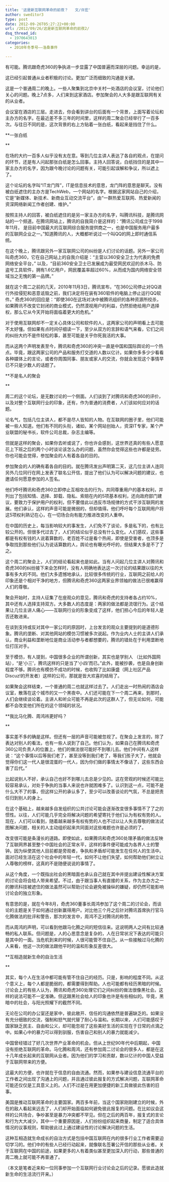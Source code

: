 ```yaml
---
title: '这是新互联网革命的前夜？   文/许宏'
author: sweditor3
type: post
date: 2012-09-26T05:27:22+00:00
url: /2012/09/26/这是新互联网革命的前夜2/
dsq_thread_id:
  - 1970643013
categories:
  - 2010年冬季号——洛桑事件

---
```

有可能。腾讯跟奇虎360的争执进一步显露了中国普遍而深层的问题。幸运的是，
  
这已经引起普通从业者积极的讨论。更加广泛而细致的沟通是关键。

这是一个普通周二的晚上。一些人聚集到北京中关村一处酒店的会议室，讨论他们关心的问题。晚上7点多，人们来到这家酒店。参加聚会的人大多是跟互联网有关的从业者。
  
会议室在酒店的三层。走进去，你会看到讲台的后面有一个背景，上面写着论坛和主办方的名字。在最近差不多三年的时间里，这样的周二聚会已经举行了一百多次。与往日不同的是，这次背景的右上方贴着一张白纸，看起来是挡住了什么。

**一张白纸
  
** 
  
在场的大约一百多人似乎没有太在意。等到几位主讲人表达了各自的观点，在提问的环节，还是有人问起那张白纸是怎么回事。主持人回答说，白纸挡住的是其中一家主办方的名字，因为跟今晚讨论的问题有关，可能引起误解和争议，所以遮上了。
  
这个论坛的名字叫“IT龙门阵”，IT是信息技术的意思，龙门阵的意思是聊天。没有被白纸遮住的主办方是TechWeb，一个网站的名字。根据这家网站自己的介绍，它是“新媒体、新技术、新商业互动交流平台”，由“一群热爱互联网、热爱新闻的资深网络新闻工作者创建、维护。”
  
按照主持人的回答，被白纸遮住的是另一家主办方的名字，叫腾讯科技，是腾讯网站的一个频道。在腾讯网站上，腾讯的自我简介是这样的：“腾讯公司成立于1998年11月， 是目前中国最大的互联网综合服务提供商之一，也是中国服务用户最多的互联网企业之一。”知道腾讯的人，大概都听说过一个叫QQ的网上即时通信系统。
  
在这个晚上，腾讯跟另外一家互联网公司的纠纷是人们讨论的话题。另外一家公司叫奇虎360，它在自己网站上的自我介绍是：“主营以360安全卫士为代表的免费网络安全平台，” 以及，“目前360安全卫士已发展成为最受网民欢迎的杀木马、防盗号工具软件，拥有1.6亿用户，网民覆盖率超过60%，从而成为国内网络安全领域当之无愧的第一品牌。”
  
就在这个周二之前的几天，2010年11月3日，腾讯宣布，“在360公司停止对QQ进行外挂侵犯和恶意诋毁之前，我们决定将在装有360软件的电脑上停止运行QQ软件。” 奇虎360的回应是：“即使360在这场对决中被腾讯组织的各种资源所绞杀，如果腾讯不改变它封闭的商业模式，仍然漠视用户的利益，仍然拒绝给用户选择权，那么它从今天开始将面临着更大的危机。”
  
对于使用互联网却不一定关心具体公司和软件的人，这两家公司的声明看上去可能不太好懂。但如果有点时间仔细读一下，至少从双方的言辞和语气来看，它们之间的纠纷大约不是件轻松的事，甚至可能是关乎你死我活的大事。
  
而从这两个声明发表至今，腾讯和奇虎360的冲突一直是中国和国际舆论的一个热点。毕竟，跟这两家公司的产品和服务打交道的人数以亿计。如果你多多少少看看各种媒体上的言论，或者你周围同事、朋友或家人的交流，你就会发现这个事情早已不只是少数人的话题了。

**不是名人的聚会
  
** 
  
周二的这个论坛，是无数讨论的一个侧面。人们谈到了对腾讯和奇虎360的评价，以及对整个互联网行业的印象，还有，作为普通的消费者，人们该如何应对的话题。
  
论名气，包括几位主讲人，都不是尽人皆知的人物。在互联网的圈子里，他们可能被一些人知道。他们有不同的头衔，诸如，某个网站创始人，资深IT专家，某个产业联盟的秘书长，软件公司总裁，杂志主编等。
  
但就是这样的聚会，如果你去听或说了，你也许会感到，这世界还真的有些人愿意花上下班之后的两个小时谈论该怎么办的问题，虽然你会觉得这些也许都是徒劳。你也可能会觉得，参加聚会的人有着各自的目的。
  
参加聚会的人的确有着各自的目的。就在腾讯发出声明第二天，这几位主讲人连同另外几位同行在网上发表了联名公开信，提出了他们认为可以解决问题的建议，也邀请任何愿意参加的人签名。
  
他们呼吁腾讯和奇虎360立即停止互相攻击的行为，共同尊重用户的基本权利，并列出了包括知情、选择、卸载、隐私、索赔在内的5项基本权利，还向政府部门建议，要致力于保护用户的权利，但不要借此以违反市场规律的方式干涉互联网的发展。他们承认，这样的声音可能是微弱的，但却值得。他们呼吁每个互联网用户将这5项权利熟记在心，在一切场合向有能力推进改变的人重申。
  
在中国的历史上，每当影响较大的事发生，人们免不了谈论，多是私下的，也有比较公开的。但很多代过去了，人们的结论似乎总没有什么变化。人们感叹，这些事都是有权有钱的人说着算数的，老百姓不过是看个热闹，即使是受害者，也顶多是争取找到那些他们认为说话算数的人，舆论也有曝光呼吁的，但结果大多是不了了之。
  
这个周二的聚会上，人们的结论看起来也是如此。当有人问起几位主讲人对腾讯和奇虎360的纠纷接下来会怎样时，没有人明确地表达这一次讨论的结果跟以往的大事有多大的不同。他们大多遗憾地承认，比较很多传统的行业，互联网之前给人的印象还是个相对干净的地方，但腾讯和奇虎360这两家业界领袖的做法已很难赢得人们的尊敬。
  
聚会开始时，主持人征集了在座观众的意见，腾讯和奇虎的支持者各占约10%，其中还有人选择支持双方。大多数人的态度是：两家的做法都是流氓行为。这个结果让几位主讲人痛心——互联网行业的形象变成了这样，他们担心今后的年轻人是否还敢进来。
  
在谈到支持或反对其中一家公司的原因时，上台发言的观众主要提到的是道德形象。腾讯的垄断、对其他网站的模仿习惯被多次说起。作为业内人士的主讲人们承认，商业利益和垄断地位是商业活动参与者都想要的，腾讯的错处在于利用垄断地位打压对手。
  
至于模仿，有人提到，中国很多企业的所谓创新，其实也是学别人 （比如外国网站），“是‘小三’，腾讯这样的只是当了‘小四’而已。”此外，能被抄袭，也是自身创新程度不够。腾讯也有模仿不成功的时候，也收购了比如康盛（网上社区产品Discuz!的开发者）这样的公司，那就是皆大欢喜的结局了。
  
如果聚会这样结束，一个普通的周二也就这样过去了。人们走出一时热闹的酒店会议室，散落在这个城市的又一个黑夜中。人们还可能在下一个周二再来，到那时，人们会继续谈论着。主讲人和听众可能不再是此次的这群人了，但无论如何，可能都不会改变他们所在的这个领域的状况。

**我比马化腾、周鸿祎更好吗？
  
** 
  
事实差不多的确是这样。但还有一层的声音可能被忽视了。在聚会上发言的，除了表达对别人的看法，也有一些人说到了自己。他们认为，如果自己在腾讯和奇虎360公司负责人的位置上，他们的做法很可能好不到哪儿去。他们中间有人这样说：“这个事情以后等我们老了，甚至没等到我们老了，等我们孩子大了，他就会觉得你们这一代人是很混蛋的一代人，因为你们做的事情太不像话了，这些东西会害了后代。”
  
比起说别人不好，承认自己也好不到哪儿去总是少见的。这在旁观的时候还可能比较容易承认，对处于争执的当事人来说也许就困难多了。认识到这一点，可能不是什么大不了的事，但这样公开的承认多了，至少可以改善谈论的气氛，不总是把责任归到别人的身上。
  
在这个基础上，越来越多自发组织的公共讨论可能会逐渐改变很多事情不了了之的惯性。以往，人们可能几乎完全将解决问题的希望寄托于他们认为有权有势的人。现在，人们可以看到，随着越来越多有权有势的人也不过以让人失去尊敬的做法试图解决问题，相关的人主动组织起来共同面对这些难题也许是必须的了。
  
改变很可能是条漫长的道路。即使如此，如果腾讯和奇虎360处理矛盾的做法反映了互联网界甚至整个中国社会的正常水平，这样的事件便可能成为各界人士的警钟。因为纵使其他人目前都是旁观者，争执和矛盾却可能发生在任何人的生活中。面对已经生活在这个社会中的年轻一代，如何不让他们失望，如何帮助他们树立让人尊敬的榜样，这真的不是随便说说的事情了。
  
从这个角度，一个既指出社会的黑暗面也承认自己就在其中并提出建设性解决方案的讨论会将会给人带来希望。不过，由于跟当事人有直接的关系，作为主办方之一的滕讯科技被遮住的做法虽然可以帮助讨论会避免被操纵的嫌疑，却仍然可能影响讨论会的独立形象。
  
有意思的是，就在今年8月，奇虎360董事长周鸿参加了这个周二的讨论会，而谈论的主题是关于如何通过创新赢得用户。对比他三个月之后针对腾讯首席执行官马化腾做法的批评和警告，那次的发言中，周鸿不乏对腾讯的称赞。
  
而从周鸿的声明，可以看到他跟马化腾之间的短信往来。这说明两人之间有比较通畅的私人联系。但问题是，人的心思意念是复杂的，人在日常状况下表达的可能只是其中的一面。当危机到来的时候，人很可能管不住自己。从一些接触过马化腾的人来看，他这一次的做法跟他平时的温和形象反差很大。

**互相造就新生命的自治生活
  
** 
  
其实，每个人在生活中都可能有管不住自己的经历。只是，影响的程度不同。从这个意义上，每个人都是脆弱的，都需要得到帮助。人也可能都有经历黑暗的时候。讨论会上的有些人认为，腾讯和奇虎360处理它们之间纠纷的做法很像黑社会。这样的说法可能不一定准确，但这跟黑社会给人的印象也许是有些相似的。毕竟，黑暗中的社会，与阳光照耀下的截然不同。
  
无论在公司的办公室还是家中，彼此敞开、信任的沟通依然是普遍缺乏的。如果没有充分细致的交流，强制和怒气就代替了耐心与温和。长期以来，人们可能感叹于国家缺乏民主、自由和公义，却可能忽视了这些美好生活的实现在于日常的点滴之中。如果心中的暴力可以得到驯服，伤害自己和别人的暴力就能减少。
  
中国曾经错过了好几次世界产业革命的机会。但从上世纪90年代中后期起，中国没有拒绝互联网的革命。马化腾和周鸿，还有参加周二讨论会的很多人，都是在这十几年成长起来的互联网从业者。因为他们的学习和贡献，数以亿计的中国人受益于互联网带来的方便。
  
这最大的方便，也许就在于信息的自由流通。然而，如果参与建设信息流通平台的工作者之间出现了沟通上的问题，并且通过彼此报复的方式解决问题，互联网革命可能还仅仅是工具意义上的。人们不过是在用更加便捷的新工具做彼此伤害的旧事。
  
美国是推动互联网革命的主要国家。两百多年前，当这个国家刚刚建立的时候，外在的敌人看起来远去了，人们却开始面临如何避免彼此报复的问题。在比如议会这样的公共场合，争吵甚至是暴力冲突都不罕见。但在之后的两百年，报复式的言论和行为大大减少。其中一个重要原因是，人们纷纷组织起来商量，制定了适合具体情况的议事规则，帮助彼此过上通过建设性的讨论解决问题的生活。
  
这种互相造就生命成长的自治方式是包括中国互联网在内的很多行业工作者需要迫切学习的。他们中的有些人已经行动起来，就像联名签署公开信的那些从业者。关于互联网在中国的前途，如果更多的人有着类似甚至更加深入的行动，那些普通的周二晚上就可能不再普通了。

（本文是笔者近来和一位同事参加一个互联网行业讨论会之后的记录。愿彼此造就新生命的生活流行开来。）